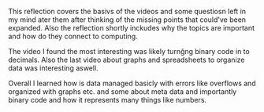 This reflection covers the basivs of the videos and some questiosn left in my mind ater them after thinking of the missing points that could've been expanded. Also the reflection shortly inckudes why the topics are important and how do they connect to computing.

The video I found the most interesting was likely turnğng binary code in to decimals. Also the last video about graphs and spreadsheets to organize data was interesting aswell.

Overall I learned how is data managed basicly with errors like overflows and organized with graphs etc. and some about meta data and importantly binary code and how it represents many things like numbers.
